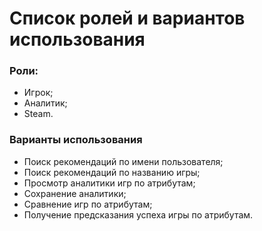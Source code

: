 # Список ролей и вариантов использования
### Роли:
- Игрок;
- Аналитик;
- Steam.

### Варианты использования
- Поиск рекомендаций по имени пользователя;
- Поиск рекомендаций по названию игры;
- Просмотр аналитики игр по атрибутам;
- Сохранение аналитики;
- Сравнение игр по атрибутам;
- Получение предсказания успеха игры по атрибутам.
